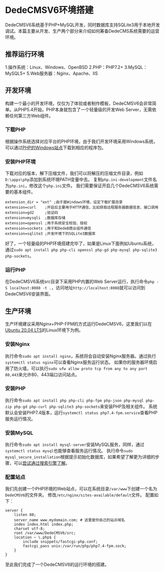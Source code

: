 # DedeCMSV6环境搭建
DedeCMSV6系统基于PHP+MySQL开发，同时数据库支持SQLite3用于本地开发调试。本篇主要从开发、生产两个部分来介绍如何筹备DedeCMS系统需要的运营环境。

## 推荐运行环境
1.操作系统：Linux、Windows、OpenBSD
2.PHP：PHP7.2+
3.MySQL：MySQL5+
5.Web服务器：Nginx、Apache、IIS

## 开发环境
构建一个最小的开发环境，仅仅为了体验或者制作模板，DedeCMSV6会非常简单。从PHP5.4开始，PHP本身就包含了一个轻量级的开发Web Server，无需依赖任何第三方Web组件。

### 下载PHP
根据操作系统选择对应平台的PHP环境，由于我们开发环境采用Windows系统，可以通过[PHP的Windows站点](https://windows.php.net/download/)下载到相应的程序包。

### 安装PHP环境
下载对应的版本，解下压缩文件，我们可以将解压的压缩文件目录，例如`D:\apps\php`添加到系统环境PATH变量中去。
复制`php.ini-development`文件名为`php.ini`，修改这个`php.ini`文件。
我们需要保证开启几个DedeCMSV6系统需要的基本组件。
```
extension_dir = "ext" ;由于是Windows环境，设定下载扩展目录
extension=curl    ;开启后主要用于HTTP通信，比如获取远程服务器数据信息、接口调用
extension=gd2     ;验证码
extension=mysqli  ;数据库存储
extension=openssl ;用于系统安全校验、授权
extension=sockets ;用于和DedeB商业组件通信
extension=sqlite3 ;开发环境下的SQLite3数据库
```
好了，一个轻量级的PHP环境搭建完毕了，如果是Linux下面例如Ubuntu系统，通过`sudo apt install php php-cli openssl php-gd php-mysql php-sqlite3 php-sockets`。

### 运行PHP
在DedeCMSV6系统src目录下采用PHP内置的Web Server运行，执行命令`php -S localhost:8088 -t .`，访问地址`http://localhost:8088`就可以访问到DedeCMSV6安装界面。

## 生产环境
生产环境建议采用Nginx+PHP-FPM的方式运行DedeCMSV6，这里我们以在[Ubuntu 20.04 LTS](http://releases.ubuntu.com/focal/)的Linux环境下为例。

### 安装Nginx
执行命令`sudo apt install nginx`，系统将会自动安装Nginx服务器。通过执行`systemctl status nginx`可以查看Nginx服务运行状态。
如果你的服务器环境启用了防火墙，可以执行`sudo ufw allow proto tcp from any to any port 80,443`来允许80、443端口访问站点。

### 安装PHP
执行命令`sudo apt install php php-cli php-fpm php-json php-mysql php-zip php-gd php-curl php-sqlite3 php-sockets`来安装PHP及相关组件。
系统默认会安装PHP7.4版本，运行`systemctl status php7.4-fpm.service`查看PHP服务运行情况。

### 安装MySQL
执行命令`sudo apt install mysql-server`安装MySQL服务，同样，通过`systemctl status mysql`也能够查看服务运行情况。
执行命令`sudo mysql_secure_installation`根据提示初始化数据库，如果希望了解更为详细的步骤，可以[尝试通过搜索引擎了解](https://www.baidu.com/s?wd=ubuntu%2020.04%20%E5%AE%89%E8%A3%85mysql)。

### 配置站点
我们先创建一个PHP环境的Web站点，可以在系统目录`/var/www`下创建一个名为`DedeCMSV6`的文件夹。
修改`/etc/nginx/sites-available/default`文件。
配置如下：
```
server {
	listen 80;
	server_name www.mydomain.com; # 这里是你自己的站点域名
	index index.html index.php;
	charset utf-8;
	root /var/www/DedeCMSV6/src;
	location ~ \.php$ {
		include snippets/fastcgi-php.conf;
		fastcgi_pass unix:/var/run/php/php7.4-fpm.sock;
	}
}
```
至此我们完成了一个DedeCMSV6的运行环境的搭建。